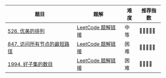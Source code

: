 | 题目                                                         | 题解                                                         | 难度 | 推荐指数 |
| ------------------------------------------------------------ | ------------------------------------------------------------ | ---- | -------- |
| [526. 优美的排列](https://leetcode-cn.com/problems/beautiful-arrangement/) | [LeetCode 题解链接](https://leetcode-cn.com/problems/beautiful-arrangement/solution/gong-shui-san-xie-xiang-jie-liang-chong-vgsia/) | 中等 | 🤩🤩🤩🤩🤩    |
| [847. 访问所有节点的最短路径](https://leetcode-cn.com/problems/shortest-path-visiting-all-nodes/) | [LeetCode 题解链接](https://leetcode-cn.com/problems/shortest-path-visiting-all-nodes/solution/gong-shui-san-xie-yi-ti-shuang-jie-bfs-z-6p2k/) | 困难 | 🤩🤩🤩🤩🤩    |
| [1994. 好子集的数目](https://leetcode-cn.com/problems/the-number-of-good-subsets/) | [LeetCode 题解链接](https://leetcode-cn.com/problems/the-number-of-good-subsets/solution/gong-shui-san-xie-zhuang-ya-dp-yun-yong-gz4w5/) | 困难 | 🤩🤩🤩🤩     |

